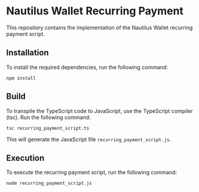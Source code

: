 # Nautilus Wallet Recurring Payment

This repository contains the implementation of the Nautilus Wallet recurring payment script.

## Installation

To install the required dependencies, run the following command:

```shell
npm install
```

## Build
To transpile the TypeScript code to JavaScript, use the TypeScript compiler (tsc). Run the following command:

```shell
tsc recurring_payment_script.ts
```

This will generate the JavaScript file `recurring_payment_script.js`.

## Execution
To execute the recurring payment script, run the following command:

```shell
node recurring_payment_script.js
```